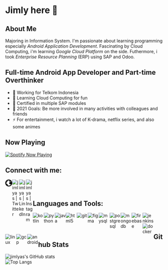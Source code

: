 # Jimly here 👋

## About Me
Majoring in Information System. I'm passionate about learning programming especially *Android Application Development*. Fascinating by Cloud Computing, i'm learning *Google Cloud Platform* on the side. Futhermore, i took *Enterprise Resource Planning* (ERP) using SAP and Odoo.

## Full-time Android App Developer and Part-time Overthinker

- 🔭 Working for Telkom Indonesia
- 🌱 Learning Cloud Computing for fun
- 👯 Certified in multiple SAP modules
- 🥅 2021 Goals: Be more involved in many activities with colleagues and friends
- ⚡ For entertainment, i watch a lot of K-drama, netflix series, and also some animes

## Now Playing
[<img src="https://now-playing-jimlyas.vercel.app/api/spotify-playing" alt="Spotify Now Playing" width="500" />](https://open.spotify.com/user/0mt6pwrrbaxr1bbji8cx31ipf)

## Connect with me:

[<img align="left" alt="jimlyas" width="22px" src="https://raw.githubusercontent.com/iconic/open-iconic/master/svg/globe.svg" />](https://jimlyas.github.io)
[<img align="left" alt="jimlyas | Twitter" width="22px" src="https://cdn.jsdelivr.net/npm/simple-icons@v3/icons/twitter.svg" />](https://twitter.com/j_mly)
[<img align="left" alt="jimlyas | LinkedIn" width="22px" src="https://cdn.jsdelivr.net/npm/simple-icons@v3/icons/linkedin.svg" />](https://linkedin.com/in/jimlyas)
[<img align="left" alt="jimlyas | Instagram" width="22px" src="https://cdn.jsdelivr.net/npm/simple-icons@v3/icons/instagram.svg" />](https://instagram.com/jiimlyy)

<br/>
<br/>

## Languages and Tools:

<img align="left" alt="kotlin" width="35px" src="https://profilinator.rishav.dev/skills-assets/kotlinlang-icon.svg" />
<img align="left" alt="python" width="35px" src="https://profilinator.rishav.dev/skills-assets/python-original.svg" />
<img align="left" alt="java" width="35px" src="https://profilinator.rishav.dev/skills-assets/java-original-wordmark.svg" />
<img align="left" alt="html5" width="35px" src="https://profilinator.rishav.dev/skills-assets/html5-original-wordmark.svg" />
<img align="left" alt="git" width="35px" src="https://profilinator.rishav.dev/skills-assets/git-scm-icon.svg" />
<img align="left" alt="figma" width="35px" src="https://profilinator.rishav.dev/skills-assets/figma-icon.svg" />
<img align="left" alt="mysql" width="35px" src="https://profilinator.rishav.dev/skills-assets/mysql-original-wordmark.svg" />
<img align="left" alt="postgresql" width="35px" src="https://profilinator.rishav.dev/skills-assets/postgresql-original-wordmark.svg" />
<img align="left" alt="mongodb" width="35px" src="https://profilinator.rishav.dev/skills-assets/mongodb-original-wordmark.svg" />
<img align="left" alt="firebase" width="35px" src="https://profilinator.rishav.dev/skills-assets/firebase.png" />
<img align="left" alt="jenkins" width="35px" src="https://profilinator.rishav.dev/skills-assets/jenkins-icon.svg" />
<img align="left" alt="docker" width="35px" src="https://profilinator.rishav.dev/skills-assets/docker-original-wordmark.svg" />
<img align="left" alt="linux" width="35px" src="https://profilinator.rishav.dev/skills-assets/linux-original.svg" />
<img align="left" alt="gcp" width="35px" src="https://profilinator.rishav.dev/skills-assets/google_cloud-icon.svg" />
<img align="left" alt="android" width="35px" src="https://profilinator.rishav.dev/skills-assets/android-original-wordmark.svg" />

<br/>
<br/>

## Github Stats
![jimlyas's GitHub stats](https://github-readme-stats.vercel.app/api?username=jimlyas&show_icons=true&theme=dark) <br/>
![Top Langs](https://github-readme-stats.vercel.app/api/top-langs/?username=jimlyas&layout=compact&theme=dark)


